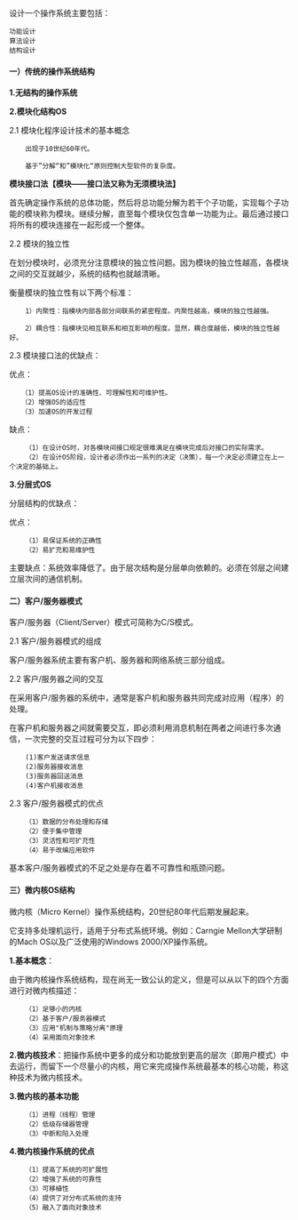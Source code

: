 设计一个操作系统主要包括：

    功能设计
    算法设计
    结构设计
    
#### 一）传统的操作系统结构
**1.无结构的操作系统**

**2.模块化结构OS**

2.1 模块化程序设计技术的基本概念

        出现于10世纪60年代。
        
        基于”分解“和”模块化“原则控制大型软件的复杂度。

**模块接口法【模块——接口法又称为无须模块法】**

首先确定操作系统的总体功能，然后将总功能分解为若干个子功能，实现每个子功能的模块称为模块。继续分解，直至每个模块仅包含单一功能为止。最后通过接口将所有的模块连接在一起形成一个整体。

2.2 模块的独立性

在划分模块时，必须充分注意模块的独立性问题。因为模块的独立性越高，各模块之间的交互就越少，系统的结构也就越清晰。

衡量模块的独立性有以下两个标准：

        1）内聚性：指模块内部各部分间联系的紧密程度。内聚性越高，模块的独立性越强。
        
        2）耦合性：指模块见相互联系和相互影响的程度。显然，耦合度越低，模块的独立性越好。
       
2.3 模块接口法的优缺点：
    
优点：

       （1）提高OS设计的准确性、可理解性和可维护性。
       （2）增强OS的适应性
       （3）加速OS的开发过程
        
缺点：

        （1）在设计OS时，对各模块间接口规定很难满足在模块完成后对接口的实际需求。
        （2）在设计OS阶段，设计者必须作出一系列的决定（决策），每一个决定必须建立在上一个决定的基础上。


**3.分层式OS**

分层结构的优缺点：

优点：

        （1）易保证系统的正确性
        （2）易扩充和易维护性

主要缺点：系统效率降低了。由于层次结构是分层单向依赖的。必须在邻层之间建立层次间的通信机制。

#### 二）客户/服务器模式
客户/服务器（Client/Server）模式可简称为C/S模式。

2.1 客户/服务器模式的组成

客户/服务器系统主要有客户机、服务器和网络系统三部分组成。

2.2 客户/服务器之间的交互

在采用客户/服务器的系统中，通常是客户机和服务器共同完成对应用（程序）的处理。

在客户机和服务器之间就需要交互，即必须利用消息机制在两者之间进行多次通信，一次完整的交互过程可分为以下四步：

        (1)客户发送请求信息
        (2)服务器接收消息
        (3)服务器回送消息
        (4)客户机接收消息

2.3 客户/服务器模式的优点

        （1）数据的分布处理和存储
        （2）便于集中管理
        （3）灵活性和可扩充性
        （4）易于改编应用软件
  
基本客户/服务器模式的不足之处是存在着不可靠性和瓶颈问题。

#### 三）微内核OS结构
微内核（Micro Kernel）操作系统结构，20世纪80年代后期发展起来。

它支持多处理机运行，适用于分布式系统环境。例如：Carngie Mellon大学研制的Mach OS以及广泛使用的Windows 2000/XP操作系统。

**1.基本概念**：

由于微内核操作系统结构，现在尚无一致公认的定义，但是可以从以下的四个方面进行对微内核描述：

        （1）足够小的内核
        （2）基于客户/服务器模式
        （3）应用"机制与策略分离"原理
        （4）采用面向对象技术
        
**2.微内核技术**：把操作系统中更多的成分和功能放到更高的层次（即用户模式）中去运行，而留下一个尽量小的内核，用它来完成操作系统最基本的核心功能，称这种技术为微内核技术。

**3.微内核的基本功能**

        （1）进程（线程）管理
        （2）低级存储器管理
        （3）中断和陷入处理

**4.微内核操作系统的优点**

        （1）提高了系统的可扩展性
        （2）增强了系统的可靠性
        （3）可移植性
        （4）提供了对分布式系统的支持
        （5）融入了面向对象技术
        


